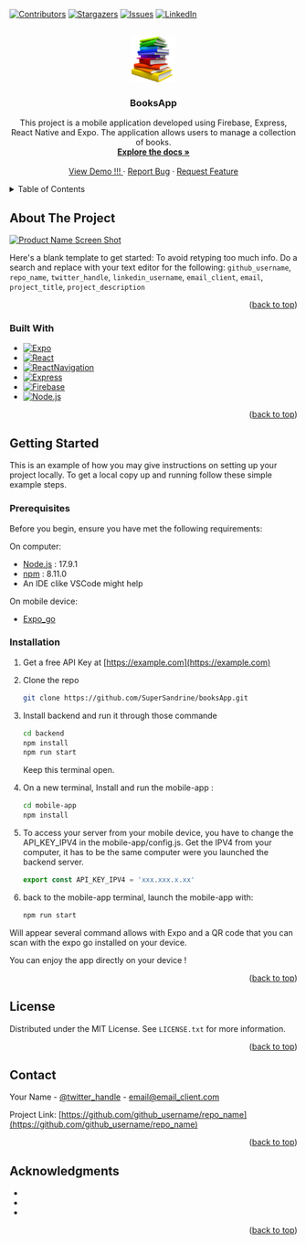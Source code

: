 <a name="readme-top"></a>

[![Contributors][contributors-shield]][contributors-url]
[![Stargazers][stars-shield]][stars-url]
[![Issues][issues-shield]][issues-url]
[![LinkedIn][linkedin-shield]][linkedin-url]
<!-- [![Forks][forks-shield]][forks-url]
[![MIT License][license-shield]][license-url] -->



<!-- PROJECT LOGO -->
<br />
<div align="center">
  <a href="https://github.com/github_username/repo_name">
    <img src="assets/imgbin_book.png" alt="Logo" width="80" height="80">
  </a>

<h3 align="center">BooksApp</h3>

  <p align="center">
    This project is a mobile application developed using Firebase, Express, React Native and Expo. The application allows users to manage a collection of books.
    <br />
    <a href="https://github.com/SuperSandrine/booksApp"><strong>Explore the docs »</strong></a>
    <br />
    <br />
    <a href="https://github.com/SuperSandrine/booksApp">View Demo !!! </a>
    ·
    <a href="https://github.com/SuperSandrine/booksApp/issues">Report Bug</a>
    ·
    <a href="https://github.com/SuperSandrine/booksApp/issues">Request Feature</a>
  </p>
</div>



<!-- TABLE OF CONTENTS -->
<details>
  <summary>Table of Contents</summary>
  <ol>
    <li>
      <a href="#about-the-project">About The Project</a>
      <ul>
        <li><a href="#built-with">Built With</a></li>
      </ul>
    </li>
    <li>
      <a href="#getting-started">Getting Started</a>
      <ul>
        <li><a href="#prerequisites">Prerequisites</a></li>
        <li><a href="#installation">Installation</a></li>
      </ul>
    </li>
    <li><a href="#usage">Usage</a></li>
    <li><a href="#roadmap">Roadmap</a></li>
    <li><a href="#contributing">Contributing</a></li>
    <li><a href="#license">License</a></li>
    <li><a href="#contact">Contact</a></li>
    <li><a href="#acknowledgments">Acknowledgments</a></li>
  </ol>
</details>



<!-- ABOUT THE PROJECT -->
## About The Project

[![Product Name Screen Shot][product-screenshot]](https://example.com)

Here's a blank template to get started: To avoid retyping too much info. Do a search and replace with your text editor for the following: `github_username`, `repo_name`, `twitter_handle`, `linkedin_username`, `email_client`, `email`, `project_title`, `project_description`

<p align="right">(<a href="#readme-top">back to top</a>)</p>



### Built With
* [![Expo][Expo]][Expo-url]
* [![React][React_Native]][React_Native-url]
* [![ReactNavigation][React_Navigation]][React_Navigation-url]
* [![Express][Express]][Express-url]
* [![Firebase][Firebase]][Firebase-url]
* [![Node.js][Node.js]][Node.js-url]




<p align="right">(<a href="#readme-top">back to top</a>)</p>



<!-- GETTING STARTED -->
## Getting Started

This is an example of how you may give instructions on setting up your project locally.
To get a local copy up and running follow these simple example steps.

### Prerequisites

Before you begin, ensure you have met the following requirements:

On computer:
- [Node.js](https://nodejs.org/) : 17.9.1
- [npm](https://www.npmjs.com/) : 8.11.0
- An IDE clike VSCode might help

On mobile device: 
- [Expo_go](https://expo.dev/client)


### Installation

1. Get a free API Key at [https://example.com](https://example.com)
2. Clone the repo
   ```sh
   git clone https://github.com/SuperSandrine/booksApp.git
   ```
3. Install backend and run it through those commande
   ```sh
   cd backend
   npm install
   npm run start
   ```
   Keep this terminal open.

4. On a new terminal, Install and run the mobile-app :

   ```sh
   cd mobile-app
   npm install
   ```

5. To access your server from your mobile device, you have to change the API_KEY_IPV4 in the mobile-app/config.js. Get the IPV4 from your computer, it has to be the same computer were you launched the backend server.
   ```js
   export const API_KEY_IPV4 = 'xxx.xxx.x.xx'
   ```
6. back to the mobile-app terminal, launch the mobile-app with:
   ```sh
   npm run start
   ```
Will appear several command allows with Expo and a QR code that you can scan with the expo go installed on your device.

You can enjoy the app directly on your device !


<p align="right">(<a href="#readme-top">back to top</a>)</p>



<!-- USAGE EXAMPLES -->
<!-- ## Usage

Use this space to show useful examples of how a project can be used. Additional screenshots, code examples and demos work well in this space. You may also link to more resources.

_For more examples, please refer to the [Documentation](https://example.com)_

<p align="right">(<a href="#readme-top">back to top</a>)</p> -->



<!-- ROADMAP -->
<!-- ## Roadmap

- [ ] Feature 1
- [ ] Feature 2
- [ ] Feature 3
    - [ ] Nested Feature

See the [open issues](https://github.com/github_username/repo_name/issues) for a full list of proposed features (and known issues).

<p align="right">(<a href="#readme-top">back to top</a>)</p>
 -->


<!-- LICENSE -->
## License

Distributed under the MIT License. See `LICENSE.txt` for more information.

<p align="right">(<a href="#readme-top">back to top</a>)</p>



<!-- CONTACT -->
## Contact

Your Name - [@twitter_handle](https://twitter.com/twitter_handle) - email@email_client.com

Project Link: [https://github.com/github_username/repo_name](https://github.com/github_username/repo_name)

<p align="right">(<a href="#readme-top">back to top</a>)</p>



<!-- ACKNOWLEDGMENTS -->
## Acknowledgments

* []()
* []()
* []()

<p align="right">(<a href="#readme-top">back to top</a>)</p>



<!-- MARKDOWN LINKS & IMAGES -->
<!-- https://www.markdownguide.org/basic-syntax/#reference-style-links -->
[contributors-shield]: https://img.shields.io/github/contributors/SuperSandrine/booksApp.svg?style=for-the-badge
[contributors-url]: https://github.com/SuperSandrine/booksApp/graphs/contributors
[forks-shield]: https://img.shields.io/github/forks/SuperSandrine/booksApp.svg?style=for-the-badge
[forks-url]: https://github.com/SuperSandrine/booksApp/network/members
[stars-shield]: https://img.shields.io/github/stars/SuperSandrine/booksApp.svg?style=for-the-badge
[stars-url]: https://github.com/SuperSandrine/booksApp/stargazers
[issues-shield]: https://img.shields.io/github/issues/SuperSandrine/booksApp.svg?style=for-the-badge
[issues-url]: https://github.com/SuperSandrine/booksApp/issues
[license-shield]: https://img.shields.io/github/license/SuperSandrine/booksApp.svg?style=for-the-badge
[license-url]: https://github.com/SuperSandrine/booksApp/blob/master/LICENSE.txt

[linkedin-shield]: https://img.shields.io/badge/-LinkedIn-black.svg?style=for-the-badge&logo=linkedin&colorB=555
[linkedin-url]: https://www.linkedin.com/in/sandrine-mestas-gleizes/

[product-screenshot]: images/screenshot.png

[Next.js]: https://img.shields.io/badge/next.js-000000?style=for-the-badge&logo=nextdotjs&logoColor=white
[Next-url]: https://nextjs.org/
[React.js]: https://img.shields.io/badge/React.js-20232A?style=for-the-badge&logo=react&logoColor=61DAFB
[React-url]: https://reactjs.org/
[React_Native]: https://img.shields.io/badge/React_Native-20232A?style=for-the-badge&logo=react&logoColor=61DAFB
[React_Native-url]: https://reactnative.dev/
[React_Navigation]: https://img.shields.io/badge/React_Navigation-20232A?style=for-the-badge&logo=react&logoColor=c2a1e2
[React_Navigation-url]: https://reactnavigation.org
[Express]: https://img.shields.io/badge/Express.js-C7C8C9?style=for-the-badge&logo=Express&logoColor=000
[Express-url]: https://expressjs.com/fr/
[Expo]: https://img.shields.io/badge/Expo-fff.svg?style=for-the-badge&logo=EXPO&labelColor=fff&logoColor=000
[Expo-url]: https://expo.dev/
[Firebase]: https://img.shields.io/badge/Firebase-061824.svg?style=for-the-badge&logo=EXPO&labelColor=061824&logoColor=ffcA28
[Firebase-url]: https://firebase.google.com/
[Node.js]: https://img.shields.io/badge/Node.js-222426.svg?style=for-the-badge&logo=node.js&labelColor=222426&logoColor=339933
[Node.js-url]: https://nodejs.org/en

[Vue.js]: https://img.shields.io/badge/Vue.js-35495E?style=for-the-badge&logo=vuedotjs&logoColor=4FC08D
[Vue-url]: https://vuejs.org/
[Angular.io]: https://img.shields.io/badge/Angular-DD0031?style=for-the-badge&logo=angular&logoColor=white
[Angular-url]: https://angular.io/
[Svelte.dev]: https://img.shields.io/badge/Svelte-4A4A55?style=for-the-badge&logo=svelte&logoColor=FF3E00
[Svelte-url]: https://svelte.dev/
[Laravel.com]: https://img.shields.io/badge/Laravel-FF2D20?style=for-the-badge&logo=laravel&logoColor=white
[Laravel-url]: https://laravel.com
[Bootstrap.com]: https://img.shields.io/badge/Bootstrap-563D7C?style=for-the-badge&logo=bootstrap&logoColor=white
[Bootstrap-url]: https://getbootstrap.com
[JQuery.com]: https://img.shields.io/badge/jQuery-0769AD?style=for-the-badge&logo=jquery&logoColor=white
[JQuery-url]: https://jquery.com 